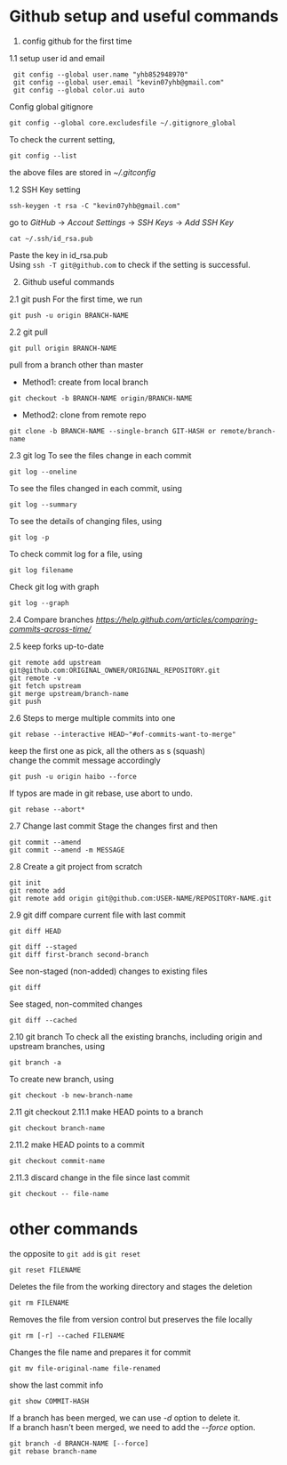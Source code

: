 Github setup and useful commands
================================

1. config github for the first time

1.1 setup user id and email
```
 git config --global user.name "yhb852948970" 
 git config --global user.email "kevin07yhb@gmail.com" 
 git config --global color.ui auto 
```
Config global gitignore
```
git config --global core.excludesfile ~/.gitignore_global
```

To check the current setting, <br />
```
git config --list
```
the above files are stored in *~/.gitconfig* <br />

1.2 SSH Key setting
```
ssh-keygen -t rsa -C "kevin07yhb@gmail.com"
```
go to *GitHub* -> *Accout Settings* -> *SSH Keys* -> *Add SSH Key* <br />
```
cat ~/.ssh/id_rsa.pub 
```
Paste the key in id_rsa.pub <br />
Using `ssh -T git@github.com` to check if the setting is successful. <br />


2. Github useful commands

2.1 git push 
For the first time, we run 
```
git push -u origin BRANCH-NAME
```

2.2 git pull
```
git pull origin BRANCH-NAME
```
pull from a branch other than master <br />

- Method1: create from local branch
```
git checkout -b BRANCH-NAME origin/BRANCH-NAME
```
- Method2: clone from remote repo
```
git clone -b BRANCH-NAME --single-branch GIT-HASH or remote/branch-name 
```

2.3 git log
To see the files change in each commit
```
git log --oneline
```
To see the files changed in each commit, using 
```
git log --summary
```
To see the details of changing files, using
```
git log -p
```
To check commit log for a file, using
```
git log filename
```
Check git log with graph
```
git log --graph
```

2.4 Compare branches
*https://help.github.com/articles/comparing-commits-across-time/*


2.5 keep forks up-to-date
```
git remote add upstream git@github.com:ORIGINAL_OWNER/ORIGINAL_REPOSITORY.git
git remote -v
git fetch upstream
git merge upstream/branch-name
git push
```

2.6 Steps to merge multiple commits into one <br />
```
git rebase --interactive HEAD~"#of-commits-want-to-merge"
```
keep the first one as pick, all the others as s (squash) <br />
change the commit message accordingly <br />
```
git push -u origin haibo --force
```
If typos are made in git rebase, use abort to undo.<br />
```
git rebase --abort*  
```

2.7 Change last commit
Stage the changes first and then <br />
```
git commit --amend
git commit --amend -m MESSAGE
```

2.8 Create a git project from scratch
```
git init
git remote add
git remote add origin git@github.com:USER-NAME/REPOSITORY-NAME.git
```

2.9 git diff
compare current file with last commit <br />
```
git diff HEAD
```
```
git diff --staged
git diff first-branch second-branch
```
See non-staged (non-added) changes to existing files <br />
```
git diff
```
See staged, non-commited changes <br />
```
git diff --cached
```

2.10 git branch
To check all the existing branchs, including origin and upstream branches, using 
```
git branch -a
```
To create new branch, using
```
git checkout -b new-branch-name
```

2.11 git checkout 
2.11.1 make HEAD points to a branch 
```
git checkout branch-name
```
2.11.2 make HEAD points to a commit 
```
git checkout commit-name
```
2.11.3 discard change in the file since last commit 
```
git checkout -- file-name
```

# other commands

the opposite to `git add` is `git reset` <br />
```
git reset FILENAME
```

Deletes the file from the working directory and stages the deletion <br />
```
git rm FILENAME
```

Removes the file from version control but preserves the file locally <br />
```
git rm [-r] --cached FILENAME
```

Changes the file name and prepares it for commit <br />
```
git mv file-original-name file-renamed
```

show the last commit info <br />
```
git show COMMIT-HASH
```

If a branch has been merged, we can use *-d* option to delete it. <br />
If a branch hasn't been merged, we need to add the *--force* option. <br />
```
git branch -d BRANCH-NAME [--force]
git rebase branch-name
```
